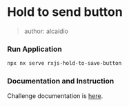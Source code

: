 # Hold to send button

> author: alcaidio

### Run Application

```bash
npx nx serve rxjs-hold-to-save-button
```

### Documentation and Instruction

Challenge documentation is [here](https://angular-challenges.vercel.app/challenges/rxjs/49-hold-to-save-btn/).
